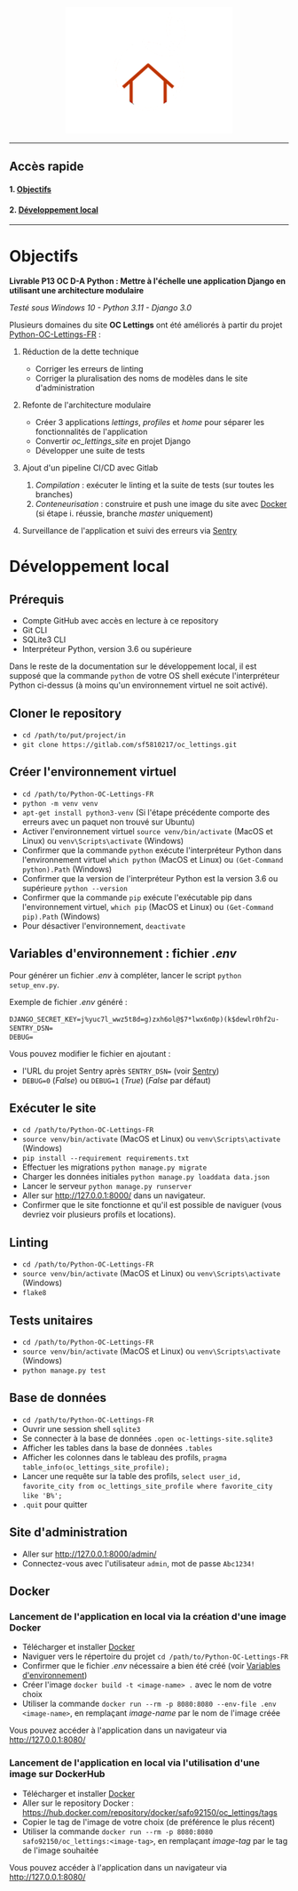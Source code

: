 <!--suppress HtmlUnknownAnchorTarget, HtmlDeprecatedAttribute -->
<p align="center">
  <img src="img/logo_dark.png#gh-dark-mode-only" alt="logo-dark" />
</p>


---
## Accès rapide
#### 1. [Objectifs](#objectifs)
#### 2. [Développement local](#dev)

---

<a name="objectifs"></a>
# Objectifs 
**Livrable P13 OC D-A Python : Mettre à l'échelle une application Django en utilisant une architecture modulaire**

_Testé sous Windows 10 - Python 3.11 - Django 3.0_

Plusieurs domaines du site **OC Lettings** ont été améliorés à partir du projet
[Python-OC-Lettings-FR](https://github.com/OpenClassrooms-Student-Center/Python-OC-Lettings-FR) :

1) Réduction de la dette technique

   - Corriger les erreurs de linting
   - Corriger la pluralisation des noms de modèles dans le site d'administration


2) Refonte de l'architecture modulaire

   - Créer 3 applications *lettings*, *profiles* et *home* pour séparer les fonctionnalités de l'application
   - Convertir *oc_lettings_site* en projet Django
   - Développer une suite de tests


3) Ajout d'un pipeline CI/CD avec Gitlab

   1) *Compilation* : exécuter le linting et la suite de tests (sur toutes les branches)
   2) *Conteneurisation* : construire et push une image du site avec [Docker](https://www.docker.com) (si étape i. réussie, branche *master* uniquement)


4) Surveillance de l'application et suivi des erreurs via [Sentry](https://sentry.io/welcome/)

<a name="dev"></a>
# Développement local

## Prérequis

- Compte GitHub avec accès en lecture à ce repository
- Git CLI
- SQLite3 CLI
- Interpréteur Python, version 3.6 ou supérieure

Dans le reste de la documentation sur le développement local, il est supposé que la commande `python` de votre OS shell 
exécute l'interpréteur Python ci-dessus (à moins qu'un environnement virtuel ne soit activé).

## Cloner le repository

- `cd /path/to/put/project/in`
- `git clone https://gitlab.com/sf5810217/oc_lettings.git`

## Créer l'environnement virtuel

- `cd /path/to/Python-OC-Lettings-FR`
- `python -m venv venv`
- `apt-get install python3-venv` (Si l'étape précédente comporte des erreurs avec un paquet non trouvé sur Ubuntu)
- Activer l'environnement virtuel `source venv/bin/activate` (MacOS et Linux) ou `venv\Scripts\activate` (Windows)
- Confirmer que la commande `python` exécute l'interpréteur Python dans l'environnement virtuel
`which python` (MacOS et Linux) ou `(Get-Command python).Path` (Windows)
- Confirmer que la version de l'interpréteur Python est la version 3.6 ou supérieure `python --version`
- Confirmer que la commande `pip` exécute l'exécutable pip dans l'environnement virtuel, `which pip` (MacOS et Linux) ou `(Get-Command pip).Path` (Windows)
- Pour désactiver l'environnement, `deactivate`

<a name="env"></a>
## Variables d'environnement : fichier *.env*
Pour générer un fichier *.env* à compléter, lancer le script `python setup_env.py`.

Exemple de fichier *.env* généré :

```
DJANGO_SECRET_KEY=j%yuc7l_wwz5t8d=g)zxh6ol@$7*lwx6n0p)(k$dewlr0hf2u-
SENTRY_DSN=
DEBUG=
```

Vous pouvez modifier le fichier en ajoutant :
- l'URL du projet Sentry après `SENTRY_DSN=` (voir [Sentry](#sentry))
- `DEBUG=0` (*False*) ou `DEBUG=1` (*True*) (*False* par défaut)

## Exécuter le site

- `cd /path/to/Python-OC-Lettings-FR`
- `source venv/bin/activate` (MacOS et Linux) ou `venv\Scripts\activate` (Windows)
- `pip install --requirement requirements.txt`
- Effectuer les migrations `python manage.py migrate`
- Charger les données initiales `python manage.py loaddata data.json`
- Lancer le serveur `python manage.py runserver`
- Aller sur http://127.0.0.1:8000/ dans un navigateur.
- Confirmer que le site fonctionne et qu'il est possible de naviguer (vous devriez voir plusieurs profils et locations).

## Linting

- `cd /path/to/Python-OC-Lettings-FR`
- `source venv/bin/activate` (MacOS et Linux) ou `venv\Scripts\activate` (Windows)
- `flake8`

## Tests unitaires

- `cd /path/to/Python-OC-Lettings-FR`
- `source venv/bin/activate` (MacOS et Linux) ou `venv\Scripts\activate` (Windows)
- `python manage.py test`

## Base de données

- `cd /path/to/Python-OC-Lettings-FR`
- Ouvrir une session shell `sqlite3`
- Se connecter à la base de données `.open oc-lettings-site.sqlite3`
- Afficher les tables dans la base de données `.tables`
- Afficher les colonnes dans le tableau des profils, `pragma table_info(oc_lettings_site_profile);`
- Lancer une requête sur la table des profils, `select user_id, favorite_city from oc_lettings_site_profile where favorite_city like 'B%';`
- `.quit` pour quitter

## Site d'administration

- Aller sur http://127.0.0.1:8000/admin/
- Connectez-vous avec l'utilisateur `admin`, mot de passe `Abc1234!`

## Docker

### Lancement de l'application en local via la création d'une image Docker
- Télécharger et installer [Docker](https://docs.docker.com/get-docker/)
- Naviguer vers le répertoire du projet `cd /path/to/Python-OC-Lettings-FR`
- Confirmer que le fichier *.env* nécessaire a bien été créé (voir [Variables d'environnement](#env))
- Créer l'image `docker build -t <image-name> .` avec le nom de votre choix
- Utiliser la commande `docker run --rm -p 8080:8080 --env-file .env <image-name>`, en remplaçant *image-name* par le nom de l'image créée

Vous pouvez accéder à l'application dans un navigateur via http://127.0.0.1:8080/


### Lancement de l'application en local via l'utilisation d'une image sur DockerHub
- Télécharger et installer [Docker](https://docs.docker.com/get-docker/)
- Aller sur le repository Docker : https://hub.docker.com/repository/docker/safo92150/oc_lettings/tags
- Copier le tag de l'image de votre choix (de préférence le plus récent)
- Utiliser la commande `docker run --rm -p 8080:8080 safo92150/oc_lettings:<image-tag>`, en remplaçant *image-tag* par le tag de l'image souhaitée

Vous pouvez accéder à l'application dans un navigateur via http://127.0.0.1:8080/
